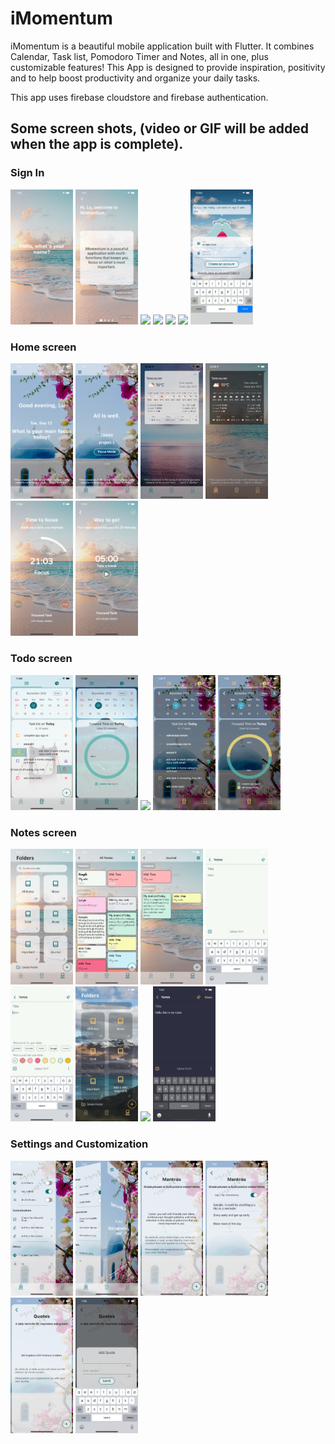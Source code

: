 # iMomentum

iMomentum is a beautiful mobile application built with Flutter. It combines Calendar, Task list, Pomodoro Timer and Notes, all in one, plus customizable features! This App is designed to provide inspiration, positivity and to help boost productivity and organize your daily tasks.

This app uses firebase cloudstore and firebase authentication. 

## Some screen shots, (video or GIF will be added when the app is complete).

### Sign In

<p float="left">
  <img src="/screenshots/landing_and_signin/landing1.png" width="100" />
  <img src="/screenshots/landing_and_signin/landing2.png" width="100" />
  <img src="/screenshots/landing_and_signin/landing3.png" width="100" />
  <img src="/screenshots/landing_and_signin/landing4.png" width="100" />
  <img src="/screenshots/landing_and_signin/landing5.png" width="100" />
  <img src="/screenshots/landing_and_signin/signin1.png" width="100" />
  <img src="/screenshots/landing_and_signin/signin3.png" width="100" />
</p>

### Home screen

<p float="left">
  <img src="/screenshots/home_screen/home1.png" width="100" />
  <img src="/screenshots/home_screen/home2.png" width="100" />
  <img src="/screenshots/home_screen/home_weather_light.png" width="100" />
  <img src="/screenshots/home_screen/home_weather_dark.png" width="100" />
  <img src="/screenshots/home_screen/home3.png" width="100" />
  <img src="/screenshots/home_screen/home4.png" width="100" />
</p>

### Todo screen

<p float="left">
  <img src="/screenshots/todo_screen/todo_light1.png" width="100" />
  <img src="/screenshots/todo_screen/todo_light2.png" width="100" />
  <img src="/screenshots/todo_screen/add_reminder.png" width="100" />
  <img src="/screenshots/todo_screen/todo_dark1.png" width="100" />
  <img src="/screenshots/todo_screen/todo_dark2.png" width="100" />
</p>

### Notes screen

<p float="left">
  <img src="/screenshots/notes_screen/folder_light.png" width="100" />
  <img src="/screenshots/notes_screen/notes_light1.png" width="100" />
  <img src="/screenshots/notes_screen/notes_light2.png" width="100" />
  <img src="/screenshots/notes_screen/add_note_light1.png" width="100" />
  <img src="/screenshots/notes_screen/add_note_light2.png" width="100" />
  <img src="/screenshots/notes_screen/folder_dark.png" width="100" />
  <img src="/screenshots/notes_screenn/notes_dark1.png" width="100" />
  <img src="/screenshots/notes_screen/add_note_dark.png" width="100" />
</p>

### Settings and Customization

<p float="left">
  <img src="/screenshots/settings_light/setting1.png" width="100" />
   <img src="/screenshots/settings_light/setting2.png" width="100" />
   <img src="/screenshots/settings_light/setting3.png" width="100" />
   <img src="/screenshots/settings_light/setting4.png" width="100" />
   <img src="/screenshots/settings_light/setting5.png" width="100" /> 
  <img src="/screenshots/settings_light/setting6.png" width="100" />
</p>
